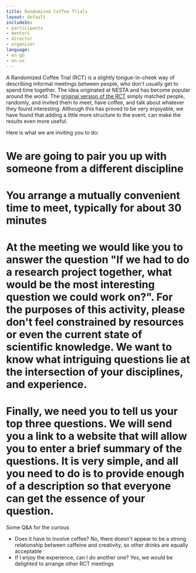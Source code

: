 ```yaml
---
title: Randomized Coffee Trials
layout: default
includeIn: 
- participants
- mentors
- director
- organizer
language:
- en-gb
- en-us
---
```

A Randomized Coffee Trial (RCT) is a slightly tongue-in-cheek way of describing informal meetings between people, who don't usually get to spend time together. The idea originated at NESTA and has become popular around the world. The [original version of the RCT](http://www.nesta.org.uk/blog/institutionalising-serendipity-productive-coffee-breaks) simply matched people, randomly, and invited them to meet, have coffee, and talk about whatever they found interesting.  Although this has proved to be very enjoyable, we have found that adding a little more structure to the event, can make the results even more useful.

Here is what we are inviting you to do:
 # We are going to pair you up with someone from a different discipline
 # You arrange a mutually convenient time to meet, typically for about 30 minutes
 # At the meeting we would like you to answer the question "If we had to do a research project together, what would be the most interesting question we could work on?". For the purposes of this activity, please don't feel constrained by resources or even the current state of scientific knowledge. We want to know what intriguing questions lie at the intersection of your disciplines, and experience.
 # Finally, we need you to tell us your top three questions.  We will send you a link to a website that will allow you to enter a brief summary of the questions. It is very simple, and all you need to do is to provide enough of a description so that everyone can get the essence of your question. 

Some Q&A for the curious
 * Does it have to involve coffee?  No, there doesn't appear to be a strong relationship between caffeine and creativity, so other drinks are equally acceptable
 * If I enjoy the experience, can I do another one? Yes, we would be delighted to arrange other RCT meetings